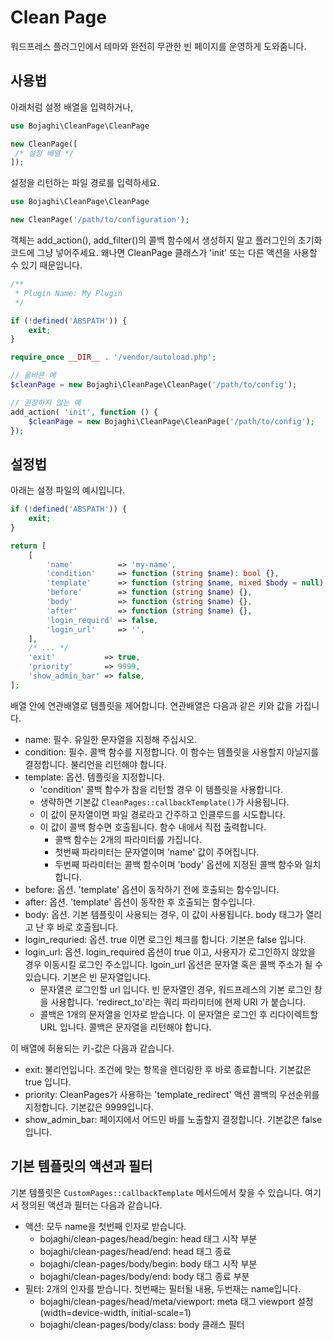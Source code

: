 # Clean Page

워드프레스 플러그인에서 테마와 완전히 무관한 빈 페이지를 운영하게 도와줌니다.

## 사용법

아래처럼 설정 배열을 입력하거나,

```php
use Bojaghi\CleanPage\CleanPage

new CleanPage([
 /* 설정 배열 */
]);
```

설정을 리턴하는 파일 경로를 입력하세요.

```php
use Bojaghi\CleanPage\CleanPage

new CleanPage('/path/to/configuration');
```

객체는 add_action(), add_filter()의 콜백 함수에서 생성하지 말고 플러그인의 초기화 코드에 그냥 넣어주세요.
왜나면 CleanPage 클래스가 'init' 또는 다른 액션을 사용할 수 있기 때문입니다.

```php
/**
 * Plugin Name: My Plugin 
 */

if (!defined('ABSPATH')) {
    exit;
}

require_once __DIR__ . '/vendor/autoload.php';

// 올바른 예
$cleanPage = new Bojaghi\CleanPage\CleanPage('/path/to/config');

// 권장하지 않는 예
add_action( 'init', function () {
    $cleanPage = new Bojaghi\CleanPage\CleanPage('/path/to/config');
});
```

## 설정법

아래는 설정 파일의 예시입니다.

```php
if (!defined('ABSPATH')) {
    exit;
}

return [
    [
        'name'          => 'my-name',
        'condition'     => function (string $name): bool {},
        'template'      => function (string $name, mixed $body = null) {},
        'before'        => function (string $name) {},
        'body'          => function (string $name) {},
        'after'         => function (string $name) {},
        'login_requird' => false,
        'login_url'     => '',
    ],
    /* ... */
    'exit'           => true,
    'priority'       => 9999,
    'show_admin_bar' => false,
];
```

배열 안에 연관배열로 템플릿을 제어합니다. 연관배열은 다음과 같은 키와 값을 가집니다.

- name: 필수. 유일한 문자열을 지정해 주십시오.
- condition: 필수. 콜백 함수를 지정합니다. 이 함수는 템플릿을 사용할지 아닐지를 결정합니다. 불리언을 리턴해야 합니다.  
- template: 옵션. 템플릿을 지정합니다.
  - 'condition' 콜백 함수가 참을 리턴할 경우 이 템플릿을 사용합니다.
  - 생략하면 기본값 `CleanPages::callbackTemplate()`가 사용됩니다. 
  - 이 값이 문자열이면 파일 경로라고 간주하고 인클루드를 시도합니다.
  - 이 값이 콜백 함수면 호출됩니다. 함수 내에서 직접 출력합니다.
    - 콜백 함수는 2개의 파라미터를 가집니다.
    - 첫번째 파라미터는 문자열이며 'name' 값이 주어집니다. 
    - 두번째 파라미터는 콜백 함수이며 'body' 옵션에 지정된 콜백 함수와 일치합니다.
- before: 옵션. 'template' 옵션이 동작하기 전에 호출되는 함수입니다.
- after: 옵션. 'template' 옵션이 동작한 후 호출되는 함수입니다.
- body: 옵션. 기본 템플릿이 사용되는 경우, 이 값이 사용됩니다. body 태그가 열리고 난 후 바로 호출됩니다.
- login_requried: 옵션. true 이면 로그인 체크를 합니다. 기본은 false 입니다. 
- login_url: 옵션. login_required 옵션이 true 이고, 사용자가 로그인하지 않았을 경우 이동시킬 로그인 주소입니다.
  lgoin_url 옵션은 문자열 혹은 콜백 주소가 될 수 있습니다. 기본은 빈 문자열입니다.
  - 문자열은 로그인할 url 입니다. 빈 문자열인 경우, 워드프레스의 기본 로그인 창을 사용합니다. 'redirect_to'라는 쿼리 파라미터에 현제 URI 가 붙습니다. 
  - 콜백은 1개의 문자열을 인자로 받습니다. 이 문자열은 로그인 후 리다이렉트할 URL 입니다. 콜백은 문자열을 리턴해야 합니다. 

이 배열에 허용되는 키-값은 다음과 같습니다.

- exit: 불리언입니다. 조건에 맞는 항목을 렌더링한 후 바로 종료합니다. 기본값은 true 입니다.
- priority: CleanPages가 사용하는 'template_redirect' 액션 콜백의 우선순위를 지정합니다. 기본값은 9999입니다.
- show_admin_bar: 페이지에서 어드민 바를 노출할지 결정합니다. 기본값은 false 입니다.


## 기본 템플릿의 액션과 필터

기본 템플릿은 `CustomPages::callbackTemplate` 메서드에서 찾을 수 있습니다.
여기서 정의된 액션과 필터는 다음과 같습니다.

- 액션: 모두 name을 첫번째 인자로 받습니다.
  - bojaghi/clean-pages/head/begin: head 태그 시작 부분
  - bojaghi/clean-pages/head/end: head 태그 종료
  - bojaghi/clean-pages/body/begin: body 태그 시작 부분
  - bojaghi/clean-pages/body/end: body 태그 종료 부분
- 필터: 2개의 인자를 받습니다. 첫번째는 필터될 내용, 두번재는 name입니다.
  - bojaghi/clean-pages/head/meta/viewport: meta 태그 viewport 설정 (width=device-width, initial-scale=1)
  - bojaghi/clean-pages/body/class: body 클래스 필터
